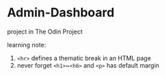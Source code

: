 # Admin-Dashboard

project in The Odin Project

learning note:

1. `<hr>` defines a thematic break in an HTML page
2. never forget `<h1>`~`<h6>` and `<p>` has default margin
